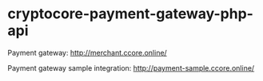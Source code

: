 # cryptocore-payment-gateway-php-api

Payment gateway: 
http://merchant.ccore.online/

Payment gateway sample integration: 
http://payment-sample.ccore.online/
